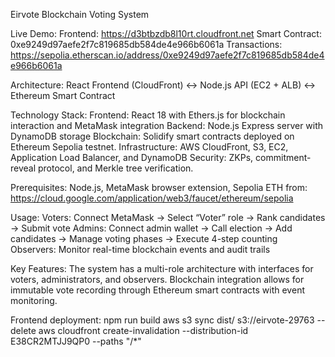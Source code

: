 
Eirvote Blockchain Voting System

Live Demo: 
Frontend: https://d3btbzdb8l10rt.cloudfront.net
Smart Contract: 0xe9249d97aefe2f7c819685db584de4e966b6061a
Transactions: https://sepolia.etherscan.io/address/0xe9249d97aefe2f7c819685db584de4e966b6061a

Architecture:
React Frontend (CloudFront) ↔ Node.js API (EC2 + ALB) ↔ Ethereum Smart Contract

Technology Stack:
Frontend: React 18 with Ethers.js for blockchain interaction and MetaMask integration
Backend: Node.js Express server with DynamoDB storage
Blockchain: Solidify smart contracts deployed on Ethereum Sepolia testnet.
Infrastructure: AWS CloudFront, S3, EC2, Application Load Balancer, and DynamoDB
Security: ZKPs, commitment-reveal protocol, and Merkle tree verification. 


Prerequisites:
Node.js, MetaMask browser extension, Sepolia ETH from:
https://cloud.google.com/application/web3/faucet/ethereum/sepolia

Usage: 
Voters: Connect MetaMask -> Select “Voter” role -> Rank candidates -> Submit vote
Admins: Connect admin wallet -> Call election -> Add candidates -> Manage voting phases -> Execute 4-step counting
Observers: Monitor real-time blockchain events and audit trails

Key Features:
The system has a multi-role architecture with interfaces for voters, administrators, and observers. Blockchain integration allows for immutable vote recording through Ethereum smart contracts with event monitoring. 


Frontend deployment: 
npm run build 
aws s3 sync dist/ s3://eirvote-29763 --delete 
aws cloudfront create-invalidation --distribution-id E38CR2MTJJ9QP0 --paths "/*"
